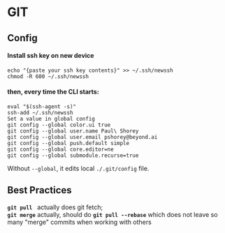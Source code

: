 # GIT         
         
## Config         
#### Install ssh key on new device         
```         
echo "{paste your ssh key contents}" >> ~/.ssh/newssh         
chmod -R 600 ~/.ssh/newssh         
```         
         
#### then, every time the CLI starts:         
```         
eval "$(ssh-agent -s)"         
ssh-add ~/.ssh/newssh         
Set a value in global config         
git config --global color.ui true         
git config --global user.name Paul\ Shorey         
git config --global user.email pshorey@beyond.ai         
git config --global push.default simple         
git config --global core.editor=ne         
git config --global submodule.recurse=true         
```         
Without `--global`, it edits local `./.git/config` file.         
         
         
## Best Practices         
**`git pull `** actually does git fetch;         
**`git merge`** actually, should do **`git pull --rebase`** which does not leave so many "merge" commits when working with others         
         
​